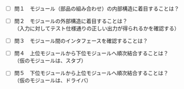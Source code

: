 - [ ] 問１　モジュール（部品の組み合わせ）の内部構造に着目することは？  
- [ ] 問２　モジュールの外部構造に着目することは？  
（入力に対してテスト仕様通りの正しい出力が得られるかを確認する）  
- [ ] 問３　モジュール間のインタフェースを確認することは？  
- [ ] 問４　上位モジュールから下位モジュールへ順次結合することは？    
 （仮のモジュールは、スタブ）  
- [ ] 問５　下位モジュールから上位モジュールへ順次結合することは？  
 （仮のモジュールは、ドライバ）

